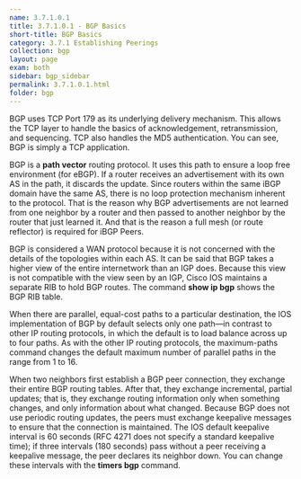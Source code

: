 ```yaml
---
name: 3.7.1.0.1
title: 3.7.1.0.1 - BGP Basics
short-title: BGP Basics
category: 3.7.1 Establishing Peerings
collection: bgp
layout: page
exam: both
sidebar: bgp_sidebar
permalink: 3.7.1.0.1.html
folder: bgp
---
```

BGP uses TCP Port 179 as its underlying delivery mechanism. This allows the TCP layer to handle the basics of acknowledgement, retransmission, and sequencing. TCP also handles the MD5 authentication. You can see, BGP is simply a TCP application.

BGP is a **path vector** routing protocol. It uses this path to ensure a loop free environment (for eBGP). If a router receives an advertisement with its own AS in the path, it discards the update. Since routers within the same iBGP domain have the same AS, there is no loop protection mechanism inherent to the protocol. That is the reason why BGP advertisements are not learned from one neighbor by a router and then passed to another neighbor by the router that just learned it. And that is the reason a full mesh (or route reflector) is required for iBGP Peers.

BGP is considered a WAN protocol because it is not concerned with the details of the topologies within each AS. It can be said that BGP takes a higher view of the entire internetwork than an IGP does. Because this view is not compatible with the view seen by an IGP, Cisco IOS maintains a separate RIB to hold BGP routes. The command **show ip bgp** shows the BGP RIB table.

When there are parallel, equal-cost paths to a particular destination, the IOS implementation of BGP by default selects only one path—in contrast to other IP routing protocols, in which the default is to load balance across up to four paths. As with the other IP routing protocols, the maximum-paths command changes the default maximum number of parallel paths in the range from 1 to 16.

When two neighbors first establish a BGP peer connection, they exchange their entire BGP routing tables. After that, they exchange incremental, partial updates; that is, they exchange routing information only when something changes, and only information about what changed. Because BGP does not use periodic routing updates, the peers must exchange keepalive messages to ensure that the connection is maintained. The IOS default keepalive interval is 60 seconds (RFC 4271 does not specify a standard keepalive time); if three intervals (180 seconds) pass without a peer receiving a keepalive message, the peer declares its neighbor down. You can change these intervals with the **timers bgp** command.
